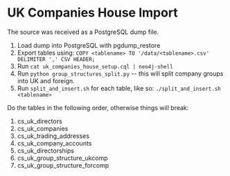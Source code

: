 # UK Companies House Import

The source was received as a PostgreSQL dump file. 

1. Load dump into PostgreSQL with pgdump_restore
2. Export tables using:
    `COPY <tablename> TO '/data/<tablename>.csv' DELIMITER ',' CSV HEADER;`
3. Run `cat uk_companies_house_setup.cql | neo4j-shell`
4. Run `python group_structures_split.py` -- this will split company groups into UK and foreign.
5. Run `split_and_insert.sh` for each table, like so:
    `./split_and_insert.sh <tablename>`

Do the tables in the following order, otherwise things will break:

1. cs_uk_directors
2. cs_uk_companies
3. cs_uk_trading_addresses
4. cs_uk_company_accounts
5. cs_uk_directorships
6. cs_uk_group_structure_ukcomp
7. cs_uk_group_structure_forcomp

